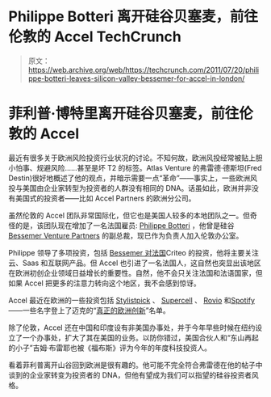 # Philippe Botteri 离开硅谷贝塞麦，前往伦敦的 Accel TechCrunch

> 原文：<https://web.archive.org/web/https://techcrunch.com/2011/07/20/philippe-botteri-leaves-silicon-valley-bessemer-for-accel-in-london/>

# 菲利普·博特里离开硅谷贝塞麦，前往伦敦的 Accel

最近有很多关于欧洲风险投资行业状况的讨论。不知何故，欧洲风投经常被贴上胆小怕事、规避风险……甚至是坏 T2 的标签。Atlas Venture 的弗雷德·德斯坦(Fred Destin)很好地概述了他的观点，并暗示需要一点“革命”——事实上，一些欧洲风投与美国由企业家转型为投资者的人群没有相同的 DNA。话虽如此，欧洲并非没有美国式的投资者——比如 Accel Partners 的欧洲分公司。

虽然伦敦的 Accel 团队非常国际化，但它也是美国人较多的本地团队之一。但奇怪的是，该团队现在增加了一名法国雇员: [Philippe Botteri](https://web.archive.org/web/20221001025558/http://www.accel.com/bio/pbotteri.php) ，他曾是硅谷 [Bessemer Venture Partners](https://web.archive.org/web/20221001025558/http://www.bvp.com/) 的副总裁，现已作为负责人加入伦敦办公室。

Philippe 领导了多项投资，包括 [Bessemer 对法国](https://web.archive.org/web/20221001025558/https://beta.techcrunch.com/2010/05/06/criteo-bessemer-7-million/)Criteo 的投资，他将主要关注云、Saas 和互联网产品。但 Accel 也引进了一名法国人，这自然也突显出该地区在欧洲初创企业领域日益增长的重要性。自然，他不会只关注法国和法语国家，但如果 Accel 把更多的注意力转向这个地区，我不会感到惊讶。

Accel 最近在欧洲的一些投资包括 [Stylistpick](https://web.archive.org/web/20221001025558/http://eu.beta.techcrunch.com/2011/04/12/stylistpick-secures-8m-in-series-a-to-expand-its-monthly-fashion-offers/) 、 [Supercell](https://web.archive.org/web/20221001025558/http://eu.beta.techcrunch.com/2011/05/26/supercell-raises-12m-from-accel-partners-to-power-social-web-games/) 、 [Rovio](https://web.archive.org/web/20221001025558/http://eu.beta.techcrunch.com/2011/03/10/angry-birds-maker-rovio-raises-42-million-from-accel-atomico-and-felicis/) 和[Spotify](https://web.archive.org/web/20221001025558/http://eu.beta.techcrunch.com/2011/07/06/breaking-spotify-announces-impending-us-launch-really/)——一些名字登上了迈克的“[真正的欧洲创新](https://web.archive.org/web/20221001025558/http://eu.beta.techcrunch.com/2011/07/07/loic-needs-to-get-his-head-out-of-his-silicon-valley/)”名单。

除了伦敦，Accel 还在中国和印度设有非美国办事处，并于今年早些时候在纽约设立了一个办事处，扩大了其在美国的业务。以防你错过，美国合伙人和“东山再起的小子”吉姆·布雷耶也被《福布斯》评为今年的年度科技投资人。

看着菲利普离开山谷回到欧洲是很有趣的。他可能不完全符合弗雷德在他的帖子中谈到的企业家转变为投资者的 DNA，但他有望成为我们可以指望的硅谷投资者风格。